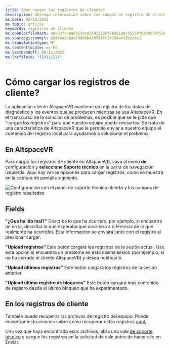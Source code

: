 ```yaml
---
title: Cómo cargar los registros de cliente?
description: Obtenga información sobre los campos de registro de cliente disponibles y cómo cargar registros de cliente cuando se encuentra con cualquier problema con AltspaceVR.
ms.date: 02/10/2021
ms.topic: article
keywords: registros de cliente
ms.openlocfilehash: a9e937c99a69139cd2b91372ef7b36180c55574f6b34d99f59a2a099b92c4081
ms.sourcegitcommit: b248ba2a6da7d669b430581fc3a1544413b2e9c1
ms.translationtype: MT
ms.contentlocale: es-ES
ms.lasthandoff: 08/11/2021
ms.locfileid: "119121224"
---
```

# <a name="how-do-i-upload-my-client-logs"></a>Cómo cargar los registros de cliente?

La aplicación cliente AltspaceVR mantiene un registro de los datos de diagnóstico y los eventos que se producen mientras se usa AltspaceVR. En el transcurso de la solución de problemas, es posible que se le pida que "cargue los registros" para que nuestro equipo pueda revisarlos. Se trata de una característica de AltspaceVR que le permite enviar a nuestro equipo el contenido del registro local para ayudarnos a solucionar el problema.

## <a name="in-altspacevr"></a>En AltspaceVR

Para cargar los registros de cliente en AltspaceVR, vaya al menú **de** configuración y **seleccione Soporte técnico** en la barra de navegación izquierda. Aquí hay varias opciones para cargar registros, como se muestra en la captura de pantalla siguiente.

![Configuración con el panel de soporte técnico abierto y los campos de registro resaltados](images/help-altvr-uploadlogs.png)

## <a name="fields"></a>Fields

**"¿Qué ha ido mal?"**
Describa lo que ha ocurrido; por ejemplo, si encuentra un error, describa lo que esperaba que ocurriera a diferencia de lo que realmente ha ocurrido). Esta información se enviará junto con el registro al presionar cargar.

**"Upload registros"** Este botón cargará los registros de la sesión actual. Use esta opción si encuentra un problema en esta misma sesión (por ejemplo, si no ha cerrado el cliente AltspaceVR) y desea notificarlo.

**"Upload últimos registros"** Este botón cargará los registros de la sesión anterior.

**"Upload último registro de bloqueos"** Este botón cargará más contenido de registro desde el último bloqueo que ha experimentado.

## <a name="in-client-logs"></a>En los registros de cliente

También puede recuperar los archivos de registro del equipo. Puede encontrar instrucciones sobre cómo recuperar estos registros [aquí.](https://docs.microsoft.com/windows/mixed-reality/altspace-vr/faqs/app-version#in-client-logs)

Una vez que haya encontrado esos archivos, abra una vale [de soporte técnico](https://help.altvr.com/hc/en-us/requests/new) y cargue los registros en la solicitud de vale antes de hacer clic en Enviar.
